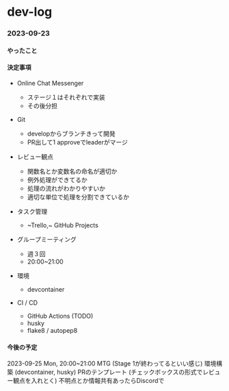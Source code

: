 # dev-log

### 2023-09-23
#### やったこと

#### 決定事項
- Online Chat Messenger
  - ステージ１はそれぞれで実装
  - その後分担

- Git
  - developからブランチきって開発
  - PR出して1 approveでleaderがマージ
 
- レビュー観点
  - 関数名とか変数名の命名が適切か
  - 例外処理ができてるか
  - 処理の流れがわかりやすいか
  - 適切な単位で処理を分割できているか

- タスク管理
  - ~Trello,~ GitHub Projects
 
- グループミーティング
  - 週３回
  - 20:00~21:00
 
- 環境
  - devcontainer
 
- CI / CD
  - GitHub Actions (TODO)
  - husky
  - flake8 / autopep8

#### 今後の予定
2023-09-25 Mon, 20:00~21:00 MTG (Stage 1が終わってるといい感じ)
環境構築 (devcontainer, husky)
PRのテンプレート (チェックボックスの形式でレビュー観点を入れとく)
不明点とか情報共有あったらDiscordで
